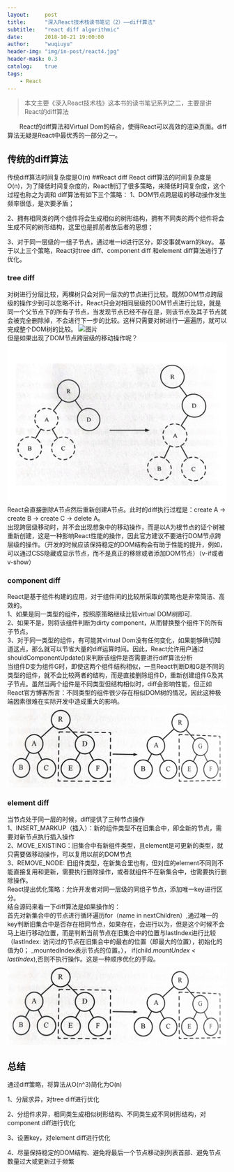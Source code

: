 ```yaml
---
layout:     post
title:      "深入React技术栈读书笔记（2）——diff算法"
subtitle:   "react diff algorithmic"
date:       2018-10-21 19:00:00
author:     "wuqiuyu"
header-img: "img/in-post/react4.jpg"
header-mask: 0.3
catalog:    true
tags:
    - React
---
```



>本文主要《深入React技术栈》这本书的读书笔记系列之二，主要是讲React的diff算法<br>

&emsp;&emsp;React的diff算法和Virtual Dom的结合，使得React可以高效的渲染页面。diff算法无疑是React中最优秀的一部分之一。

## 传统的diff算法
传统diff算法时间复杂度是O(n)
##React diff
React diff算法的时间复杂度是O(n)，为了降低时间复杂度的，React制订了很多策略，来降低时间复杂度，这个过程也称之为调和
diff算法有如下三个策略：
1、DOM节点跨层级的移动操作发生频率很低，是次要矛盾；

2、拥有相同类的两个组件将会生成相似的树形结构，拥有不同类的两个组件将会生成不同的树形结构，这里也是抓前者放后者的思想；

3、对于同一层级的一组子节点，通过唯一id进行区分，即没事就warn的key。
基于以上三个策略，React对tree diff、component diff 和element diff算法进行了优化。
### tree diff
对树进行分层比较，两棵树只会对同一层次的节点进行比较。既然DOM节点跨层级的操作少到可以忽略不计，React只会对相同层级的DOM节点进行比较，就是同一个父节点下的所有子节点，当发现节点已经不存在是，则该节点及其子节点就会被完全删除掉，不会进行下一步的比较。这样只需要对树进行一遍遍历，就可以完成整个DOM树的比较。
![图片](http://calendar.perfplanet.com/wp-content/uploads/2013/12/vjeux/1.png)
<br>
但是如果出现了DOM节点跨层级的移动操作呢？<br>
![图片](./img/in-post/diff1.png)
<br>
React会直接删除A节点然后重新创建A节点。此时的diff执行过程是：create A -> create B -> create C -> delete A。<br>
出现跨层级移动时，并不会出现想象中的移动操作，而是以A为根节点的证个树被重新创建，这是一种影响React性能的操作，因此官方建议不要进行DOM节点跨层级的操作。（开发的时候应该保持稳定的DOM结构会有助于性能的提升，例如，可以通过CSS隐藏或显示节点，而不是真正的移除或者添加DOM节点）（v-if或者v-show）
### component diff
React是基于组件构建的应用，对于组件间的比较所采取的策略也是非常简洁、高效的。<br>
1、如果是同一类型的组件，按照原策略继续比较virtual DOM树即可.<br>
2、如果不是，则将该组件判断为dirty component，从而替换整个组件下的所有子节点。<br>
3、对于同一类型的组件，有可能其virtual Dom没有任何变化，如果能够确切知道这点，那么就可以节省大量的diff运算时间。因此，React允许用户通过shouldComponentUpdate()来判断该组件是否需要进行diff算法分析<br>
当组件D变为组件G时，即使这两个组件结构相似，一旦React判断D和G是不同的类型的组件，就不会比较两者的结构，而是直接删除组件D，重新创建组件G及其子节点。虽然当两个组件是不同类型但结构相似时，diff会影响性能，但正如React官方博客所言：不同类型的组件很少存在相似DOM树的情况，因此这种极端因素很难在实际开发中造成重大的影响。<br>
![图片](./img/in-post/diff2.png)
### element diff
当节点处于同一层的时候，diff提供了三种节点操作<br>
1、INSERT_MARKUP（插入）：新的组件类型不在旧集合中，即全新的节点，需要对新节点执行插入操作<br>
2、MOVE_EXISTING：旧集合中有新组件类型，且element是可更新的类型，就只需要做移动操作，可以复用以前的DOM节点<br>
3、REMOVE_NODE: 旧组件类型，在新集合里也有，但对应的element不同则不能直接复用和更新，需要执行删除操作，或者就组件不在新集合中，也需要执行删除操作。<br>
React提出优化策略：允许开发者对同一层级的同组子节点，添加唯一key进行区分。<br>
结合源码来看一下diff算法是如果操作的：<br>
首先对新集合中的节点进行循环遍历for（name in nextChildren）,通过唯一的key判断旧集合中是否存在相同节点，如果存在，会进行以为，但是这个时候不会马上进行移动位置，而是判断当前节点在旧集合中的位置与lastIndex进行比较（lastIndex: 访问过的节点在旧集合中的最右的位置（即最大的位置），初始化的值为0；
_mountedIndex表示节点的位置。）， if(child._mountUndex < lastIndex_),否则不执行操作。这是一种顺序优化的手段。<br>
![图片](./img/in-post/diff2.png)

## 总结
通过diff策略，将算法从O(n^3)简化为O(n)<br>

1、分层求异，对tree diff进行优化<br>

2、分组件求异，相同类生成相似树形结构、不同类生成不同树形结构，对component diff进行优化<br>

3、设置key，对element diff进行优化<br>

4、尽量保持稳定的DOM结构、避免将最后一个节点移动到列表首部、避免节点数量过大或更新过于频繁<br>





